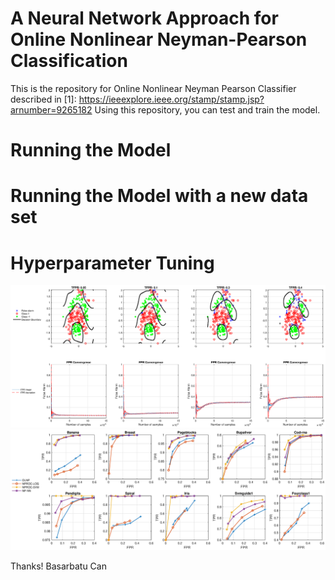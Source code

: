 # A Neural Network Approach for Online Nonlinear Neyman-Pearson Classification
This is the repository for Online Nonlinear Neyman Pearson Classifier described in [1]: https://ieeexplore.ieee.org/stamp/stamp.jsp?arnumber=9265182
Using this repository, you can test and train the model.

# Running the Model

# Running the Model with a new data set

# Hyperparameter Tuning

<img src="figures/decision_bound_fa_convergence.eps">
<img src="figures/ROCs.eps">

Thanks!
Basarbatu Can